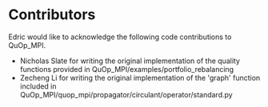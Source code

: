 Contributors
============

Edric would like to acknowledge the following code contributions to QuOp\_MPI.

* Nicholas Slate for writing the original implementation of the quality functions provided in QuOp\_MPI/examples/portfolio\_rebalancing
* Zecheng Li for writing the original implementation of the 'graph' function included in QuOp\_MPI/quop\_mpi/propagator/circulant/operator/standard.py
